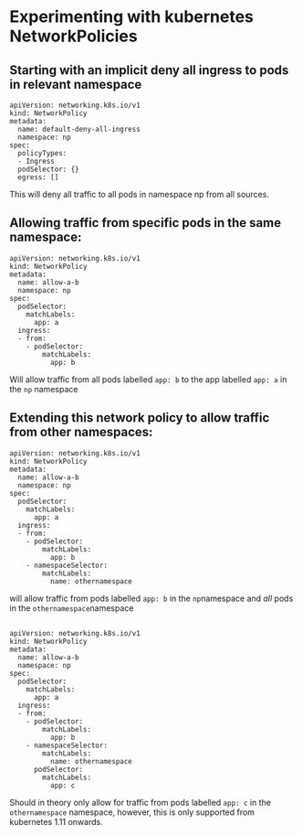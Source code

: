# Experimenting with kubernetes NetworkPolicies

## Starting with an implicit deny all ingress to pods in relevant namespace
```
apiVersion: networking.k8s.io/v1
kind: NetworkPolicy
metadata:
  name: default-deny-all-ingress
  namespace: np
spec:
  policyTypes:
  - Ingress
  podSelector: {}
  egress: []

```

This will deny all traffic to all pods in namespace np from all sources.

## Allowing traffic from specific pods in the same namespace:

```
apiVersion: networking.k8s.io/v1
kind: NetworkPolicy
metadata:
  name: allow-a-b
  namespace: np
spec:
  podSelector:
    matchLabels:
      app: a
  ingress:
  - from:
    - podSelector:
        matchLabels:
          app: b
```
Will allow traffic from all pods labelled `app: b`  to the app labelled `app: a` in the `np` namespace

## Extending this network policy to allow traffic from other namespaces:

```
apiVersion: networking.k8s.io/v1
kind: NetworkPolicy
metadata:
  name: allow-a-b
  namespace: np
spec:
  podSelector:
    matchLabels:
      app: a
  ingress:
  - from:
    - podSelector:
        matchLabels:
          app: b
    - namespaceSelector:
        matchLabels:
          name: othernamespace
```
will allow traffic from pods labelled `app: b` in the `np`namespace and *all* pods in the `othernamespace`namespace

##
```
apiVersion: networking.k8s.io/v1
kind: NetworkPolicy
metadata:
  name: allow-a-b
  namespace: np
spec:
  podSelector:
    matchLabels:
      app: a
  ingress:
  - from:
    - podSelector:
        matchLabels:
          app: b
    - namespaceSelector:
        matchLabels:
          name: othernamespace
      podSelector:
        matchLabels:
          app: c
```
Should in theory only allow for traffic from pods labelled `app: c` in the `othernamespace` namespace, however, this is only supported from kubernetes 1.11 onwards.

